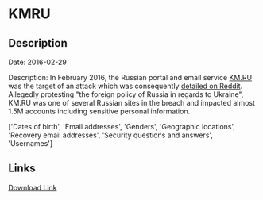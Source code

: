 # KMRU

## Description

Date: 2016-02-29

Description:
In February 2016, the Russian portal and email service <a href="http://km.ru" target="_blank" rel="noopener">KM.RU</a> was the target of an attack which was consequently <a href="https://www.reddit.com/r/pwned/comments/47u1bf/operation_wrath_of_anakin_evolved" target="_blank" rel="noopener">detailed on Reddit</a>. Allegedly protesting &quot;the foreign policy of Russia in regards to Ukraine&quot;, KM.RU was one of several Russian sites in the breach and impacted almost 1.5M accounts including sensitive personal information.


['Dates of birth', 'Email addresses', 'Genders', 'Geographic locations', 'Recovery email addresses', 'Security questions and answers', 'Usernames']

## Links

[Download Link](https://link-to.net/1229997/694.7093622622754/dynamic/?r=a20ucnU=)